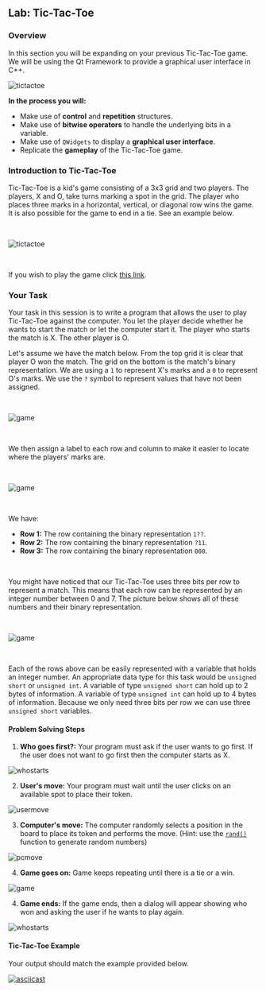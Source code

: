 ## Lab: Tic-Tac-Toe

### Overview
In this section you will be expanding on your previous Tic-Tac-Toe game. We will be using the Qt Framework to provide a graphical user interface in C++.

![tictactoe](https://github.com/xaviermerino/ECE1552/blob/master/TicTacToe3/MainWindowInit.png?raw=true)

**In the process you will:**
  * Make use of **control** and **repetition** structures.
  * Make use of **bitwise operators** to handle the underlying bits in a variable.
  * Make use of `QWidgets` to display a **graphical user interface**.
  * Replicate the **gameplay** of the Tic-Tac-Toe game.


### Introduction to Tic-Tac-Toe
Tic-Tac-Toe is a kid's game consisting of a 3x3 grid and two players. The players, X and O, take turns marking a spot in the grid. The player who places three marks in a horizontal, vertical, or diagonal row wins the game. It is also possible for the game to end in a tie. See an example below.

</br>

![tictactoe](https://upload.wikimedia.org/wikipedia/commons/thumb/1/1b/Tic-tac-toe-game-1.svg/800px-Tic-tac-toe-game-1.svg.png)

</br>

If you wish to play the game click [this link](https://playtictactoe.org).

### Your Task
Your task in this session is to write a program that allows the user to play Tic-Tac-Toe against the computer.
You let the player decide whether he wants to start the match or let the computer start it. The player who starts the match is X. The other player is O. 

Let's assume we have the match below. From the top grid it is clear that player O won the match. The grid on the bottom is the match's binary representation. We are using a `1` to represent X's marks and a `0` to represent O's marks. We use the `?` symbol to represent values that have not been assigned. 

</br>

![game](https://github.com/xaviermerino/ECE1552/blob/master/TicTacToe3/match-binary-steps.png?raw=true)

</br>

We then assign a label to each row and column to make it easier to locate where the players' marks are.

</br>

![game](https://github.com/xaviermerino/ECE1552/blob/master/TicTacToe3/match-binary.png?raw=true)

</br>

We have:
* **Row 1:** The row containing the binary representation `1??`.
* **Row 2:** The row containing the binary representation `?11`.
* **Row 3:** The row containing the binary representation `000`.

</br>

You might have noticed that our Tic-Tac-Toe uses three bits per row to represent a match. This means that each row can be represented by an integer number between 0 and 7. The picture below shows all of these numbers and their binary representation.

</br>

![game](https://github.com/xaviermerino/ECE1552/blob/master/TicTacToe3/decimal-representation.png?raw=true)

</br>

Each of the rows above can be easily represented with a variable that holds an integer number. An appropriate data type for this task would be `unsigned short` or `unsigned int`. A variable of type `unsigned short` can hold up to 2 bytes of information. A variable of type `unsigned int` can hold up to 4 bytes of information. Because we only need three bits per row we can use three `unsigned short` variables.

#### Problem Solving Steps

1. **Who goes first?:** Your program must ask if the user wants to go first. If the user does not want to go first then the computer starts as X.

![whostarts](https://github.com/xaviermerino/ECE1552/blob/master/TicTacToe3/WhoGoesFirst%3F.png?raw=true)

2. **User's move:** Your program must wait until the user clicks on an available spot to place their token. 

![usermove](https://github.com/xaviermerino/ECE1552/blob/master/TicTacToe3/UserMove.png?raw=true)

3. **Computer's move:** The computer randomly selects a position in the board to place its token and performs the move. (Hint: use the [`rand()`](http://www.cplusplus.com/reference/cstdlib/rand/) function to generate random numbers) 

![pcmove](https://github.com/xaviermerino/ECE1552/blob/master/TicTacToe3/PCMove.png?raw=true)

4. **Game goes on:** Game keeps repeating until there is a tie or a win.

![game](https://github.com/xaviermerino/ECE1552/blob/master/TicTacToe3/RemainingMoves.png?raw=true)

4. **Game ends:** If the game ends, then a dialog will appear showing who won and asking the user if he wants to play again. 

![whostarts](https://github.com/xaviermerino/ECE1552/blob/master/TicTacToe3/Wins.png?raw=true)

#### Tic-Tac-Toe Example
Your output should match the example provided below.

[![asciicast](https://asciinema.org/a/0Zb7ijhQC6jj7uSRU0f64bIP3.png)](https://asciinema.org/a/0Zb7ijhQC6jj7uSRU0f64bIP3)
